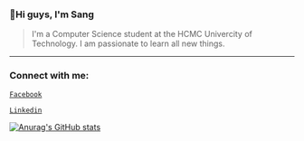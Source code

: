 ### 👼Hi guys, I'm Sang

> I'm a Computer Science student at the HCMC Univercity of Technology. I am passionate to learn all new things.
---
### Connect with me:

[`Facebook`](https://www.facebook.com/sang.kakashi.7/)

[`Linkedin`](https://www.linkedin.com/in/sangndsteve/)

[![Anurag's GitHub stats](https://github-readme-stats.vercel.app/apiSANGNGUYEN24=anuraghazra)](https://github.com/anuraghazra/github-readme-stats)
